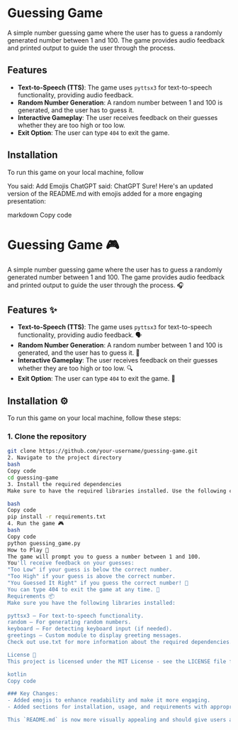 # Guessing Game

A simple number guessing game where the user has to guess a randomly generated number between 1 and 100. The game provides audio feedback and printed output to guide the user through the process.

## Features

- **Text-to-Speech (TTS)**: The game uses `pyttsx3` for text-to-speech functionality, providing audio feedback.
- **Random Number Generation**: A random number between 1 and 100 is generated, and the user has to guess it.
- **Interactive Gameplay**: The user receives feedback on their guesses whether they are too high or too low.
- **Exit Option**: The user can type `404` to exit the game.

## Installation

To run this game on your local machine, follow

You said:
Add Emojis
ChatGPT said:
ChatGPT
Sure! Here's an updated version of the README.md with emojis added for a more engaging presentation:

markdown
Copy code
# Guessing Game 🎮

A simple number guessing game where the user has to guess a randomly generated number between 1 and 100. The game provides audio feedback and printed output to guide the user through the process. 🎧

## Features ✨

- **Text-to-Speech (TTS)**: The game uses `pyttsx3` for text-to-speech functionality, providing audio feedback. 🗣️
- **Random Number Generation**: A random number between 1 and 100 is generated, and the user has to guess it. 🎲
- **Interactive Gameplay**: The user receives feedback on their guesses whether they are too high or too low. 🔍
- **Exit Option**: The user can type `404` to exit the game. 🚪

## Installation ⚙️

To run this game on your local machine, follow these steps:

### 1. Clone the repository

```bash
git clone https://github.com/your-username/guessing-game.git
2. Navigate to the project directory
bash
Copy code
cd guessing-game
3. Install the required dependencies
Make sure to have the required libraries installed. Use the following command to install the necessary packages:

bash
Copy code
pip install -r requirements.txt
4. Run the game 🎮
bash
Copy code
python guessing_game.py
How to Play 🎯
The game will prompt you to guess a number between 1 and 100.
You'll receive feedback on your guesses:
"Too Low" if your guess is below the correct number.
"Too High" if your guess is above the correct number.
"You Guessed It Right" if you guess the correct number! 🎉
You can type 404 to exit the game at any time. 🛑
Requirements 📦
Make sure you have the following libraries installed:

pyttsx3 – For text-to-speech functionality.
random – For generating random numbers.
keyboard – For detecting keyboard input (if needed).
greetings – Custom module to display greeting messages.
Check out use.txt for more information about the required dependencies.

License 📜
This project is licensed under the MIT License - see the LICENSE file for details.

kotlin
Copy code

### Key Changes:
- Added emojis to enhance readability and make it more engaging.
- Added sections for installation, usage, and requirements with appropriate emojis.

This `README.md` is now more visually appealing and should give users a better understanding of your project in a
